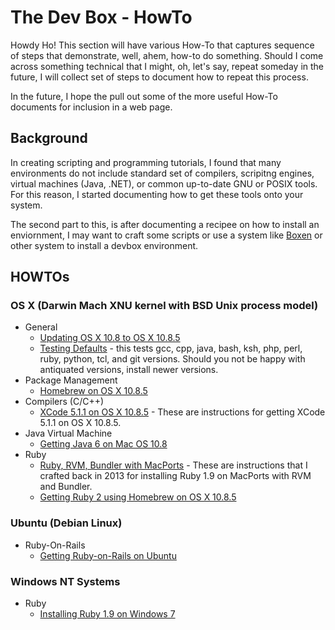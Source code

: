 # The Dev Box - HowTo 

Howdy Ho! This section will have various How-To that captures sequence of steps that demonstrate, well, ahem, how-to do something.  Should I come across something technical that I might, oh, let's say, repeat someday in the future, I will collect set of steps to document how to repeat this process.

In the future, I hope the pull out some of the more useful How-To documents for inclusion in a web page.

## Background

In creating scripting and programming tutorials, I found that many environments do not include standard set of compilers, scripitng engines, virtual machines (Java, .NET), or common up-to-date GNU or POSIX tools.  For this reason, I started documenting how to get these tools onto your system.

The second part to this, is after documenting a recipee on how to install an enviornment, I may want to craft some scripts or use a system like [Boxen](https://boxen.github.com/) or other system to install a devbox environment.


## HOWTOs

### OS X (Darwin Mach XNU kernel with BSD Unix process model)

* General
  * [Updating OS X 10.8 to OS X 10.8.5](https://github.com/darkn3rd/devbox/blob/master/howtos/howto.update_osx_10_8_5.md)
  * [Testing Defaults](https://github.com/darkn3rd/devbox/blob/master/howtos/howto.check_defaults.md) - this tests gcc, cpp, java, bash, ksh, php, perl, ruby, python, tcl, and git versions.  Should you not be happy with antiquated versions, install newer versions.
* Package Management
  * [Homebrew on OS X 10.8.5](https://github.com/darkn3rd/devbox/blob/master/howtos/howto.homebrew.md)  
* Compilers (C/C++)
  * [XCode 5.1.1 on OS X 10.8.5](https://github.com/darkn3rd/devbox/blob/master/howtos/howto.xcode.md) - These are instructions for getting XCode 5.1.1 on OS X 10.8.5.
* Java Virtual Machine
  * [Getting Java 6 on Mac OS 10.8](https://github.com/darkn3rd/devbox/blob/master/howtos/howto.jre6.md)    
* Ruby
  * [Ruby, RVM, Bundler with MacPorts](https://github.com/darkn3rd/devbox/blob/master/howtos/howto.ruby_macports.md) - These are instructions that I crafted back in 2013 for installing Ruby 1.9 on MacPorts with RVM and Bundler.
  * [Getting Ruby 2 using Homebrew on OS X 10.8.5](https://github.com/darkn3rd/devbox/blob/master/howtos/howto.ruby_homebrew.md)

### Ubuntu (Debian Linux)

* Ruby-On-Rails
  * [Getting Ruby-on-Rails on Ubuntu](https://github.com/darkn3rd/devbox/blob/master/howtos/howto.rails_ubuntu.md)

### Windows NT Systems

* Ruby
  * [Installing Ruby 1.9 on Windows 7](https://github.com/darkn3rd/devbox/blob/master/howtos/howto.ruby_windows.md)